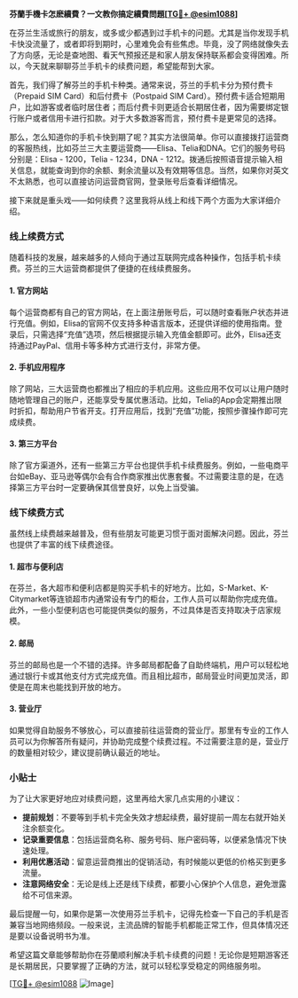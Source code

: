 **芬蘭手機卡怎麽續費？一文教你搞定續費問題[[TG💪+ @esim1088](https://t.me/s/esim1088)]**

在芬兰生活或旅行的朋友，或多或少都遇到过手机卡的问题。尤其是当你发现手机卡快没流量了，或者即将到期时，心里难免会有些焦虑。毕竟，没了网络就像失去了方向感，无论是查地图、看天气预报还是和家人朋友保持联系都会变得困难。所以，今天就来聊聊芬兰手机卡的续费问题，希望能帮到大家。

首先，我们得了解芬兰的手机卡种类。通常来说，芬兰的手机卡分为预付费卡（Prepaid SIM Card）和后付费卡（Postpaid SIM Card）。预付费卡适合短期用户，比如游客或者临时居住者；而后付费卡则更适合长期居住者，因为需要绑定银行账户或者信用卡进行扣款。对于大多数游客而言，预付费卡是更常见的选择。

那么，怎么知道你的手机卡快到期了呢？其实方法很简单。你可以直接拨打运营商的客服热线，比如芬兰三大主要运营商——Elisa、Telia和DNA。它们的服务号码分别是：Elisa - 1200，Telia - 1234，DNA - 1212。拨通后按照语音提示输入相关信息，就能查询到你的余额、剩余流量以及有效期等信息。当然，如果你对英文不太熟悉，也可以直接访问运营商官网，登录账号后查看详细情况。

接下来就是重头戏——如何续费？这里我将从线上和线下两个方面为大家详细介绍。

### **线上续费方式**
随着科技的发展，越来越多的人倾向于通过互联网完成各种操作，包括手机卡续费。芬兰的三大运营商都提供了便捷的在线续费服务。

#### **1. 官方网站**
每个运营商都有自己的官方网站，在上面注册账号后，可以随时查看账户状态并进行充值。例如，Elisa的官网不仅支持多种语言版本，还提供详细的使用指南。登录后，只需选择“充值”选项，然后根据提示输入充值金额即可。此外，Elisa还支持通过PayPal、信用卡等多种方式进行支付，非常方便。

#### **2. 手机应用程序**
除了网站，三大运营商也都推出了相应的手机应用。这些应用不仅可以让用户随时随地管理自己的账户，还能享受专属优惠活动。比如，Telia的App会定期推出限时折扣，帮助用户节省开支。打开应用后，找到“充值”功能，按照步骤操作即可完成续费。

#### **3. 第三方平台**
除了官方渠道外，还有一些第三方平台也提供手机卡续费服务。例如，一些电商平台如eBay、亚马逊等偶尔会有合作商家推出优惠套餐。不过需要注意的是，在选择第三方平台时一定要确保其信誉良好，以免上当受骗。

### **线下续费方式**
虽然线上续费越来越普及，但有些朋友可能更习惯于面对面解决问题。因此，芬兰也提供了丰富的线下续费途径。

#### **1. 超市与便利店**
在芬兰，各大超市和便利店都是购买手机卡的好地方。比如，S-Market、K-Citymarket等连锁超市内通常设有专门的柜台，工作人员可以帮助你完成充值。此外，一些小型便利店也可能提供类似的服务，不过具体是否支持取决于店家规模。

#### **2. 邮局**
芬兰的邮局也是一个不错的选择。许多邮局都配备了自助终端机，用户可以轻松地通过银行卡或其他支付方式完成充值。而且相比超市，邮局营业时间更加灵活，即使是在周末也能找到开放的地方。

#### **3. 营业厅**
如果觉得自助服务不够放心，可以直接前往运营商的营业厅。那里有专业的工作人员可以为你解答所有疑问，并协助完成整个续费过程。不过需要注意的是，营业厅的数量相对较少，建议提前确认最近的地址。

### **小贴士**
为了让大家更好地应对续费问题，这里再给大家几点实用的小建议：

- **提前规划**：不要等到手机卡完全失效才想起续费，最好提前一周左右就开始关注余额变化。
- **记录重要信息**：包括运营商名称、服务号码、账户密码等，以便紧急情况下快速处理。
- **利用优惠活动**：留意运营商推出的促销活动，有时候能以更低的价格买到更多流量。
- **注意网络安全**：无论是线上还是线下续费，都要小心保护个人信息，避免泄露给不可信来源。

最后提醒一句，如果你是第一次使用芬兰手机卡，记得先检查一下自己的手机是否兼容当地网络频段。一般来说，主流品牌的智能手机都能正常工作，但具体情况还是要以设备说明书为准。

希望这篇文章能够帮助你在芬蘭顺利解决手机卡续费的问题！无论你是短期游客还是长期居民，只要掌握了正确的方法，就可以轻松享受稳定的网络服务啦。

[[TG💪+ @esim1088](https://t.me/s/esim1088) ![Image](https://i.postimg.cc/4NQfJmqS/Snipaste-2025-05-13-00-14-12.png)]